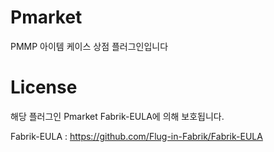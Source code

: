 # Pmarket
PMMP 아이템 케이스 상점 플러그인입니다

# License
해당 플러그인 Pmarket Fabrik-EULA에 의해 보호됩니다.

Fabrik-EULA : https://github.com/Flug-in-Fabrik/Fabrik-EULA
